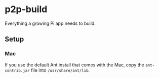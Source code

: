 # p2p-build

Everything a growing Pi app needs to build.

## Setup

### Mac

If you use the default Ant install that comes with the Mac, copy the `ant-contrib.jar` file into `/usr/share/ant/lib`.

